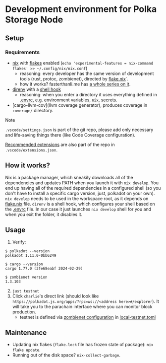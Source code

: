 # Development environment for Polka Storage Node 

## Setup

### Requirements
- [nix](https://nixos.org/download/) with [flakes](https://nixos.wiki/wiki/flakes) enabled (`echo 'experimental-features = nix-command flakes' >> ~/.config/nix/nix.conf`)
    - reasoning: every developer has the same version of development tools (rust, protoc, zombienet), directed by [flake.nix](./flake.nix)`. 
    - how it works? fasterthanli.me has [a whole series on it](https://fasterthanli.me/series/building-a-rust-service-with-nix/part-10).
- [direnv](https://direnv.net/) with a [shell hook](https://direnv.net/docs/hook.html)
    - reasoning: when you enter a directory it uses everything defined in [.envrc](./.envrc), e.g. environment variables, `nix`, secrets.
- [cargo-llvm-cov](llvm coverage generator), produces coverage in `coverage/` directory.

> [!NOTE]
> `.vscode/settings.json` is part of the git repo, please add only necessary and life-saving things there (like Code Coverage configuration).
>
> [Recommended extensions](https://code.visualstudio.com/docs/editor/extension-marketplace#_workspace-recommended-extensions) are also part of the repo in `.vscode/extensions.json`.

## How it works?
Nix is a package manager, which sneakily downloads all of the dependencies and updates PATH when you launch it with `nix develop`. 
You end up having all of the required dependencies in a configured shell (so you don't have to install a specific cargo version, just, polkadot on your own).
`nix develop` needs to be used in the workspace root, as it depends on [flake.nix](./flake.nix) file.
`direnv` is a shell hook, which configures your shell based on the [.envrc](./.envrc) file. 
In our case it just launches `nix develop` shell for you and when you exit the folder, it disables it.


## Usage

1. Verify:
```
$ polkadot --version
polkadot 1.11.0-0bb6249

$ cargo --version
cargo 1.77.0 (3fe68eabf 2024-02-29)

$ zombienet version
1.3.103
```
2. `just testnet`
3. Click `charlie`'s direct link (should look like `https://polkadot.js.org/apps/?rpc=ws://<address here>#/explorer`). It will take you to the parachain interface where you can monitor block production.
    - testnet is defined via [zombienet configuration](https://paritytech.github.io/zombienet/guide.html) in [local-testnet.toml](./scripts//local-testnet.toml)

## Maintenance

- Updating nix flakes (`flake.lock` file has frozen state of package): `nix flake update`.
- Running out of the disk space? `nix-collect-garbage`.